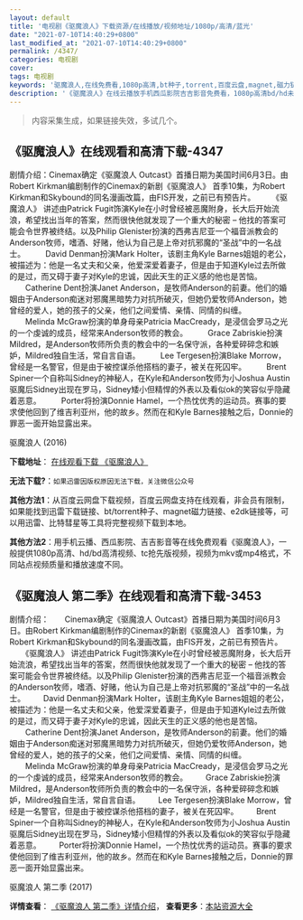 ```yaml
---
layout: default
title: '电视剧《驱魔浪人》下载资源/在线播放/视频地址/1080p/高清/蓝光'
date: "2021-07-10T14:40:29+0800"
last_modified_at: "2021-07-10T14:40:29+0800"
permalink: /4347/
categories: 电视剧
cover:
tags: 电视剧
keywords: '驱魔浪人,在线免费看,1080p高清,bt种子,torrent,百度云盘,magnet,磁力链,迅雷下载资源'
description: '《驱魔浪人》在线云播放手机西瓜影院吉吉影音免费看，1080p高清bd/hd未删减完整版和tc抢先枪版，mkv/mp4格式，附带bt/torrent种子、magnet/磁力链、百度云盘、网盘资源迅雷下载链接'
---
```


>内容采集生成，如果链接失效，多试几个。


## 《驱魔浪人》在线观看和高清下载-4347

剧情介绍：Cinemax确定《驱魔浪人 Outcast》首播日期为美国时间6月3日。由Robert Kirkman编剧制作的Cinemax的新剧《驱魔浪人》 首季10集，为Robert Kirkman和Skybound的同名漫画改篇，由FIS开发，之前已有预告片。   　　《驱魔浪人》 讲述由Patrick Fugit饰演Kyle在小时曾经被恶魔附身，长大后开始流浪，希望找出当年的答案，然而很快他就发现了一个重大的秘密 – 他找的答案可能会令世界被终结。以及Philip Glenister扮演的西弗吉尼亚一个福音派教会的Anderson牧师，嗜酒、好赌，他认为自己是上帝对抗邪魔的“圣战”中的一名战士。  　　David Denman扮演Mark Holter，该剧主角Kyle Barnes姐姐的老公，被描述为：他是一名丈夫和父亲，他爱深爱着妻子，但是由于知道Kyle过去所做的是过，而又碍于妻子对Kyle的忠诚，因此天生的正义感的他也是苦恼。  　　Catherine Dent扮演Janet Anderson，是牧师Anderson的前妻。他们的婚姻由于Anderson痴迷对邪魔黑暗势力对抗所破灭，但她仍爱牧师Anderson，她曾经的爱人，她的孩子的父亲，他们之间爱情、亲情、同情的纠缠。  　　Melinda McGraw扮演的单身母亲Patricia MacCready，是浸信会罗马之光的一个虔诚的成员，经常来Anderson牧师的教会。  　　Grace Zabriskie扮演Mildred，是Anderson牧师所负责的教会中的一名保守派，各种爱碎碎念和嫉妒，Mildred独自生活，常自言自语。  　　Lee Tergesen扮演Blake Morrow，曾经是一名警官，但是由于被控谋杀他搭档的妻子，被关在死囚牢。  　　Brent Spiner一个自称叫Sidney的神秘人，在Kyle和Anderson牧师为小Joshua Austin驱魔后Sidney出现在罗马，Sidney矮小但精悍的外表以及看似ok的笑容似乎隐藏着恶意。  　　Porter将扮演Donnie Hamel，一个热忱优秀的运动员。赛事的要求使他回到了维吉利亚州，他的故乡。然而在和Kyle Barnes接触之后，Donnie的罪恶一面开始显露出来。


驱魔浪人 (2016)

**下载地址**： [在线观看下载 《驱魔浪人》](https://www.btbtdy.me/btdy/dy4834.html) 


**无法下载?**：`如果迅雷因版权原因无法下载，关注微信公众号 `

**其他方法1**：从百度云网盘下载视频，百度云网盘支持在线观看，非会员有限制，如果能找到迅雷下载链接、bt/torrent种子、magnet磁力链接、e2dk链接等，可以用迅雷、比特彗星等工具将完整视频下载到本地。

**其他方法2**：用手机云播、西瓜影院、吉吉影音等在线免费观看《驱魔浪人》，一般提供1080p高清、hd/bd高清视频、tc抢先版视频，视频为mkv或mp4格式，不同站点视频质量和播放速度不同。


## 《驱魔浪人 第二季》在线观看和高清下载-3453

剧情介绍：　　Cinemax确定《驱魔浪人 Outcast》首播日期为美国时间6月3日。由Robert Kirkman编剧制作的Cinemax的新剧《驱魔浪人》 首季10集，为Robert Kirkman和Skybound的同名漫画改篇，由FIS开发，之前已有预告片。 　　《驱魔浪人》 讲述由Patrick Fugit饰演Kyle在小时曾经被恶魔附身，长大后开始流浪，希望找出当年的答案，然而很快他就发现了一个重大的秘密 – 他找的答案可能会令世界被终结。以及Philip Glenister扮演的西弗吉尼亚一个福音派教会的Anderson牧师，嗜酒、好赌，他认为自己是上帝对抗邪魔的“圣战”中的一名战士。 　　David Denman扮演Mark Holter，该剧主角Kyle Barnes姐姐的老公，被描述为：他是一名丈夫和父亲，他爱深爱着妻子，但是由于知道Kyle过去所做的是过，而又碍于妻子对Kyle的忠诚，因此天生的正义感的他也是苦恼。 　　Catherine Dent扮演Janet Anderson，是牧师Anderson的前妻。他们的婚姻由于Anderson痴迷对邪魔黑暗势力对抗所破灭，但她仍爱牧师Anderson，她曾经的爱人，她的孩子的父亲，他们之间爱情、亲情、同情的纠缠。 　　Melinda McGraw扮演的单身母亲Patricia MacCready，是浸信会罗马之光的一个虔诚的成员，经常来Anderson牧师的教会。 　　Grace Zabriskie扮演Mildred，是Anderson牧师所负责的教会中的一名保守派，各种爱碎碎念和嫉妒，Mildred独自生活，常自言自语。 　　Lee Tergesen扮演Blake Morrow，曾经是一名警官，但是由于被控谋杀他搭档的妻子，被关在死囚牢。 　　Brent Spiner一个自称叫Sidney的神秘人，在Kyle和Anderson牧师为小Joshua Austin驱魔后Sidney出现在罗马，Sidney矮小但精悍的外表以及看似ok的笑容似乎隐藏着恶意。 　　Porter将扮演Donnie Hamel，一个热忱优秀的运动员。赛事的要求使他回到了维吉利亚州，他的故乡。然而在和Kyle Barnes接触之后，Donnie的罪恶一面开始显露出来。


驱魔浪人 第二季 (2017)

**详情查看**： [《驱魔浪人 第二季》详情介绍](/movie/3453/)， **查看更多**：[本站资源大全](/movie/t/all/)

